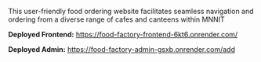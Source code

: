 This user-friendly food ordering website facilitates seamless navigation and ordering from a diverse range of cafes and canteens within MNNIT

**Deployed Frontend:** https://food-factory-frontend-6kt6.onrender.com/

**Deployed Admin:** https://food-factory-admin-gsxb.onrender.com/add
